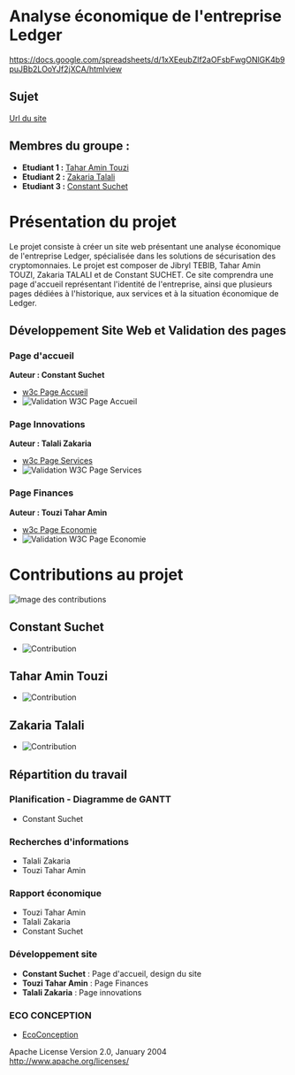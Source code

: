 # Analyse économique de l'entreprise Ledger

https://docs.google.com/spreadsheets/d/1xXEeubZlf2aOFsbFwgONlGK4b9puJBb2LOoYJf2jXCA/htmlview
## Sujet
[Url du site](https://amintt2.github.io/SAE-S1.-05-06/)

## Membres du groupe :

- **Etudiant 1 :** [Tahar Amin Touzi](mailto:tahar-amin.touzi@edu.univ-fcomte.fr?subject=SAE_1_05_06)
- **Etudiant 2 :** [Zakaria Talali](mailto:zakaria.talali@edu.univ-fcomte.fr?subject=SAE_1_05_06)
- **Etudiant 3 :** [Constant Suchet](mailto:constant.suchet@edu.univ-fcomte.fr?subject=SAE_1_05_06)

# Présentation du projet

Le projet consiste à créer un site web présentant une analyse économique de l'entreprise Ledger, spécialisée dans les solutions de sécurisation des cryptomonnaies. Le projet est composer de Jibryl TEBIB, Tahar Amin TOUZI, Zakaria TALALI et de Constant SUCHET.
Ce site comprendra une page d'accueil représentant l'identité de l'entreprise, ainsi que plusieurs pages dédiées à l'historique, aux services et à la situation économique de Ledger. 

## Développement Site Web et Validation des pages

### Page d'accueil

**Auteur : Constant Suchet**

- [w3c Page Accueil](https://validator.w3.org/nu/?doc=https%3A%2F%2Famintt2.github.io%2FSAE-S1.-05-06%2Findex.html)
- ![Validation W3C Page Accueil](https://i.ibb.co/M58QC7f/Capture-d-e-cran-2024-10-18-a-17-42-18.png)

### Page Innovations

**Auteur : Talali Zakaria**

- [w3c Page Services](https://validator.w3.org/nu/?doc=https%3A%2F%2Famintt2.github.io%2FSAE-S1.-05-06%2Fservices.html)
- ![Validation W3C Page Services](https://i.ibb.co/VWt5myw/Capture-d-e-cran-2024-10-18-a-17-47-08.png)

### Page Finances

**Auteur : Touzi Tahar Amin**

- [w3c Page Economie](https://validator.w3.org/nu/?doc=https%3A%2F%2Famintt2.github.io%2FSAE-S1.-05-06%2Fpages%2FFinances.html)
- ![Validation W3C Page Economie](https://i.ibb.co/v4v3C6j/Capture-d-e-cran-2024-10-18-a-17-00-39.png)

# Contributions au projet

![Image des contributions](https://i.ibb.co/KGcQB8L/Capture-d-e-cran-2024-10-18-a-17-48-25.png)

## Constant Suchet
- ![Contribution](https://i.ibb.co/3W6XVbb/Capture-Constant.png)

## Tahar Amin Touzi
- ![Contribution](https://i.ibb.co/QvgVMK8/Capture-tahar.png)

## Zakaria Talali
- ![Contribution](https://i.ibb.co/6RsKdSD/Capture-zakaria.png)

## Répartition du travail

### Planification - Diagramme de GANTT

- Constant Suchet

### Recherches d'informations

- Talali Zakaria
- Touzi Tahar Amin

### Rapport économique

- Touzi Tahar Amin
- Talali Zakaria
- Constant Suchet

### Développement site

- **Constant Suchet** : Page d'accueil, design du site
- **Touzi Tahar Amin** : Page Finances
- **Talali Zakaria** : Page innovations

### ECO CONCEPTION

- [EcoConception](https://i.ibb.co/LZCrBJs/Capture-d-e-cran-2024-10-21-a-12-51-48.png)

Apache License
Version 2.0, January 2004
http://www.apache.org/licenses/
